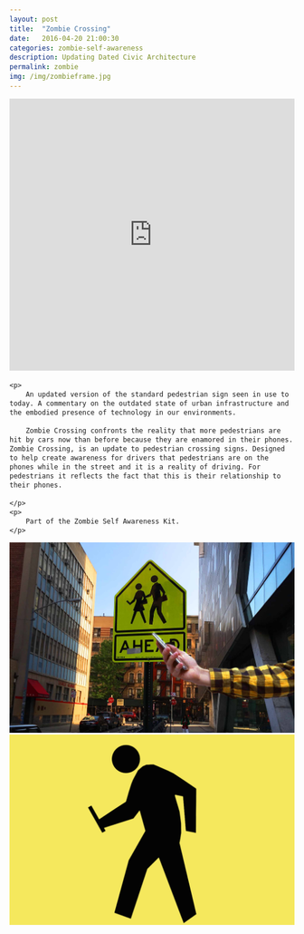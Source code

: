 ```yaml
---
layout: post
title:  "Zombie Crossing"
date:   2016-04-20 21:00:30
categories: zombie-self-awareness
description: Updating Dated Civic Architecture
permalink: zombie
img: /img/zombieframe.jpg
---
```


<div>
	<iframe width="100%" height="480" src="https://www.youtube.com/embed/raWhliAt30c" frameborder="0" allowfullscreen></iframe>
</div>
<div class="col-xs-12">

	<p>
		An updated version of the standard pedestrian sign seen in use to today. A commentary on the outdated state of urban infrastructure and the embodied presence of technology in our environments.

		Zombie Crossing confronts the reality that more pedestrians are hit by cars now than before because they are enamored in their phones. Zombie Crossing, is an update to pedestrian crossing signs. Designed to help create awareness for drivers that pedestrians are on the phones while in the street and it is a reality of driving. For pedestrians it reflects the fact that this is their relationship to their phones.
		
	</p>
	<p>
		Part of the Zombie Self Awareness Kit. 
	</p>
</div>
<!-- <div class="col-xs-1"></div> -->
<div class="col-xs-12">
	<img src="/img/zombieframe.jpg" class="img-responsive" alt="Responsive image"/>
</div>

<div class="col-xs-12">
	<img src="/img/zombiecrossing.png" class="img-responsive" alt="Responsive image"/>
</div>
